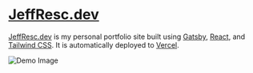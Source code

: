# [JeffResc.dev](https://jeffresc.dev/)

[JeffResc.dev](https://jeffresc.dev/) is my personal portfolio site built using [Gatsby](https://www.gatsbyjs.com/), [React](https://reactjs.org/), and [Tailwind CSS](https://tailwindcss.com/). It is automatically deployed to [Vercel](https://vercel.com/).

![Demo Image](https://raw.githubusercontent.com/JeffResc/jeffresc.github.io/master/src/images/jeffresc.dev-site-preview.png)
